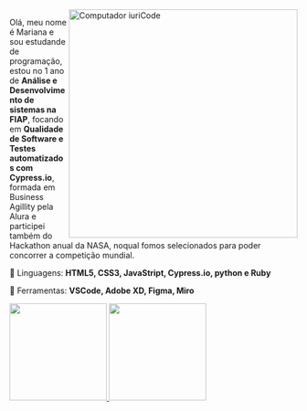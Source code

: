 <img src="https://raw.githubusercontent.com/MicaelliMedeiros/micaellimedeiros/master/image/computer-illustration.png" min-width="400px" max-width="400px" width="400px" align="right" alt="Computador iuriCode">

<p align="left"> 
  Olá, meu nome é Mariana e sou estudande de programação, estou no 1 ano de <strong>Análise e Desenvolvimento de sistemas na FIAP</strong>, focando em <strong>Qualidade de Software e Testes automatizados com Cypress.io</strong>, formada em Business Agillity pela Alura e participei também do Hackathon anual da NASA, noqual fomos selecionados para poder concorrer a competição mundial.

<p align="left">
  🦄 Linguagens: <strong>HTML5, CSS3, JavaStript, Cypress.io, python e Ruby</strong>
</p>

<p align="left">
  💼 Ferramentas: <strong>VSCode, Adobe XD, Figma, Miro</strong>
</p>

<div>
  <a href="https://github.com/wxmariixw">
  <img height="170em" src="https://github-readme-stats.vercel.app/api?username=wxmariixw&show_icons=true&theme=radical&include_all_commits=true&count_private=true"/>
  <img height="170em" src="https://github-readme-stats.vercel.app/api/top-langs/?username=wxmariixw&layout=compact&langs_count=7&theme=radical"/>
